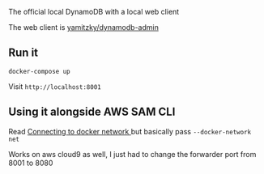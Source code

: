 The official local DynamoDB with a local web client

The web client is [yamitzky/dynamodb-admin](https://github.com/yamitzky/dynamodb-admin)

## Run it

    docker-compose up
   
Visit `http://localhost:8001`

## Using it alongside AWS SAM CLI

Read [Connecting to docker network
](https://github.com/awslabs/aws-sam-cli/blob/develop/docs/usage.rst#connecting-to-docker-network) but basically pass `--docker-network net`


Works on aws cloud9 as well, I just had to change the forwarder port from 8001 to 8080
